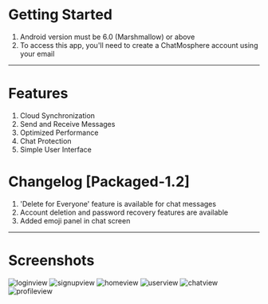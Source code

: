 # Getting Started

1) Android version must be 6.0 (Marshmallow) or above
2) To access this app, you'll need to create a ChatMosphere account using your email
----------------------------------------------------------------------------------------------------------------------

# Features

1) Cloud Synchronization
2) Send and Receive Messages
3) Optimized Performance
4) Chat Protection
5) Simple User Interface

# Changelog [Packaged-1.2]

1) 'Delete for Everyone' feature is available for chat messages
2) Account deletion and password recovery features are available
3) Added emoji panel in chat screen

----------------------------------------------------------------------------------------------------------------------

# Screenshots

![loginview](https://github.com/user-attachments/assets/f1bef8b7-c3d1-4098-addc-6b405e71054d)
![signupview](https://github.com/user-attachments/assets/6b5b0811-90c8-4667-9bcd-608e5592a2ab)
![homeview](https://github.com/user-attachments/assets/aed1f4f7-f4ce-4106-90a4-90e68af5f030)
![userview](https://github.com/user-attachments/assets/89c44bc4-0e3b-48da-8b93-9dc650b1722a)
![chatview](https://github.com/user-attachments/assets/594b537b-5caf-4010-b2ac-71cb3df1aba7)
![profileview](https://github.com/user-attachments/assets/948c243a-090c-4f60-ab58-cbe7dfa80650)
